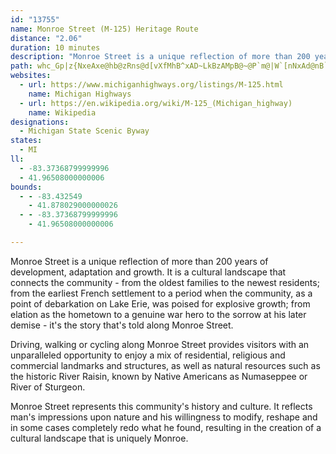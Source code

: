 ```yaml
---
id: "13755"
name: Monroe Street (M-125) Heritage Route
distance: "2.06"
duration: 10 minutes
description: "Monroe Street is a unique reflection of more than 200 years of development, adaptation and growth. It is a cultural landscape that connects the community - from the oldest families to the newest residents; from the earliest French settlement to a period when the community, as a point of debarkation on Lake Erie, was poised for explosive growth; from elation as the hometown to a genuine war hero to the sorrow at his later demise - it's the story that's told along Monroe Street.\r\n\r\nDriving, walking or cycling along Monroe Street provides visitors with an unparalleled opportunity to enjoy a mix of\r\nresidential, religious and commercial landmarks and structures, as well as natural resources such as the historic River Raisin, known by Native Americans as Numaseppee or River of Sturgeon.\r\n\r\nMonroe Street represents this community's history and culture. It reflects man's impressions upon nature and his willingness to modify, reshape and in some cases completely redo what he found, resulting in the creation of a cultural landscape that is uniquely Monroe."
path: whc_Gp|z{NxeAxe@hb@zRns@d[vXfMhB^xAD~LkBzAMpB@~@P`m@|W`[nNxAd@nB`@bAh@rGfEti@hc@nCnCxDbDl\tW~U~Rfn@~f@bOdM`k@td@tCxCfClD|KtPfD`G
websites:
  - url: https://www.michiganhighways.org/listings/M-125.html
    name: Michigan Highways
  - url: https://en.wikipedia.org/wiki/M-125_(Michigan_highway)
    name: Wikipedia
designations:
  - Michigan State Scenic Byway
states:
  - MI
ll:
  - -83.37368799999996
  - 41.96508000000006
bounds:
  - - -83.432549
    - 41.878029000000026
  - - -83.37368799999996
    - 41.96508000000006

---
```


Monroe Street is a unique reflection of more than 200 years of development, adaptation and growth. It is a cultural landscape that connects the community - from the oldest families to the newest residents; from the earliest French settlement to a period when the community, as a point of debarkation on Lake Erie, was poised for explosive growth; from elation as the hometown to a genuine war hero to the sorrow at his later demise - it's the story that's told along Monroe Street.

Driving, walking or cycling along Monroe Street provides visitors with an unparalleled opportunity to enjoy a mix of residential, religious and commercial landmarks and structures, as well as natural resources such as the historic River Raisin, known by Native Americans as Numaseppee or River of Sturgeon.

Monroe Street represents this community's history and culture. It reflects man's impressions upon nature and his willingness to modify, reshape and in some cases completely redo what he found, resulting in the creation of a cultural landscape that is uniquely Monroe.
